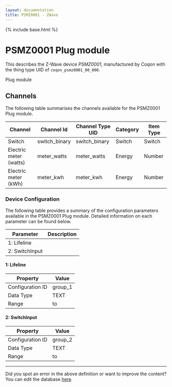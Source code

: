 ```yaml
---
layout: documentation
title: PSMZ0001 - ZWave
---
```


{% include base.html %}

# PSMZ0001 Plug module

This describes the Z-Wave device *PSMZ0001*, manufactured by *Coqon* with the thing type UID of ```coqon_psmz0001_00_000```. 

Plug module


## Channels
The following table summarises the channels available for the PSMZ0001 Plug module.

| Channel | Channel Id | Channel Type UID | Category | Item Type |
|---------|------------|------------------|----------|-----------|
| Switch | switch_binary | switch_binary | Switch | Switch |
| Electric meter (watts) | meter_watts | meter_watts | Energy | Number |
| Electric meter (kWh) | meter_kwh | meter_kwh | Energy | Number |


### Device Configuration
The following table provides a summary of the configuration parameters available in the PSMZ0001 Plug module.
Detailed information on each parameter can be found below.

| Parameter   | Description |
|-------------|-------------|
| 1: Lifeline |  |
| 2: SwitchInput |  |


#### 1: Lifeline


| Property         | Value    |
|------------------|----------|
| Configuration ID | group_1 |
| Data Type        | TEXT |
| Range |  to  |


#### 2: SwitchInput


| Property         | Value    |
|------------------|----------|
| Configuration ID | group_2 |
| Data Type        | TEXT |
| Range |  to  |


---

Did you spot an error in the above definition or want to improve the content?
You can edit the database [here](http://www.cd-jackson.com/index.php/zwave/zwave-device-database/zwave-device-list/devicesummary/427).
